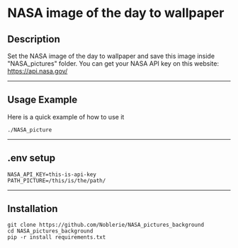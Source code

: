 # NASA image of the day to wallpaper

## Description

Set the NASA image of the day to wallpaper and save this image inside "NASA_pictures" folder. You can get your NASA API key on this website: https://api.nasa.gov/

--------
## Usage Example

Here is a quick example of how to use it

```
./NASA_picture
```

--------
## .env setup

```
NASA_API_KEY=this-is-api-key
PATH_PICTURE=/this/is/the/path/
```

--------
## Installation

```
git clone https://github.com/Noblerie/NASA_pictures_background
cd NASA_pictures_background
pip -r install requirements.txt
```